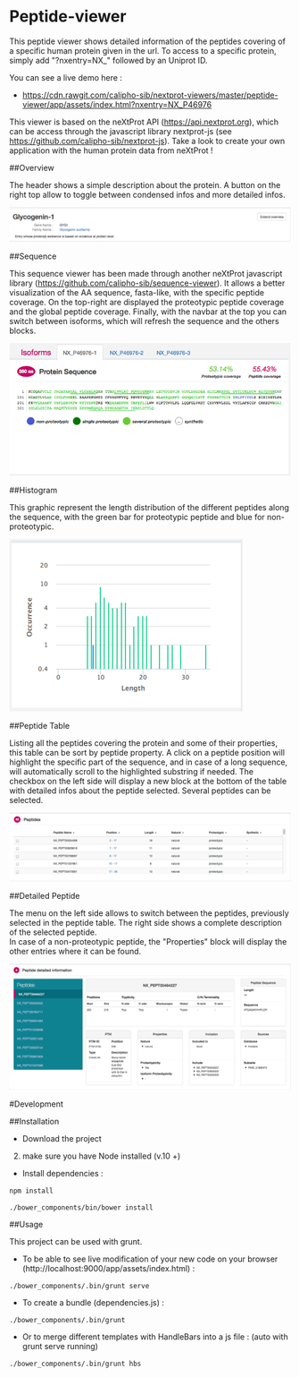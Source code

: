 # Peptide-viewer
This peptide viewer shows detailed information of the peptides covering of a specific human protein given in the url.
To access to a specific protein, simply add "?nxentry=NX_" followed by an Uniprot ID.

You can see a live demo here :
* https://cdn.rawgit.com/calipho-sib/nextprot-viewers/master/peptide-viewer/app/assets/index.html?nxentry=NX_P46976

This viewer is based on the neXtProt API (https://api.nextprot.org), which can be access through the javascript library nextprot-js (see https://github.com/calipho-sib/nextprot-js).
Take a look to create your own application with the human protein data from neXtProt !

##Overview

The header shows a simple description about the protein.
A button on the right top allow to toggle between condensed infos and more detailed infos.

!['overview'](./app/assets/img/ScrSht_overview.png)

##Sequence

This sequence viewer has been made through another neXtProt javascript library (https://github.com/calipho-sib/sequence-viewer).
It allows a better visualization of the AA sequence, fasta-like, with the specific peptide coverage.
On the top-right are displayed the proteotypic peptide coverage and the global peptide coverage.
Finally, with the navbar at the top you can switch between isoforms, which will refresh the sequence and the others blocks.

!['sequence viewer'](./app/assets/img/ScrSht_sequence.png)

##Histogram

This graphic represent the length distribution of the different peptides along the sequence, with the green bar for proteotypic peptide and blue for non-proteotypic.

!['histogram'](./app/assets/img/ScrSht_histogram.png)

##Peptide Table

Listing all the peptides covering the protein and some of their properties, this table can be sort by peptide property.
A click on a peptide position will highlight the specific part of the sequence, and in case of a long sequence, will automatically scroll to the highlighted substring if needed.
The checkbox on the left side will display a new block at the bottom of the table with detailed infos about the peptide selected.
Several peptides can be selected.

!['peptide table'](./app/assets/img/ScrSht_peptideTable.png)

##Detailed Peptide

The menu on the left side allows to switch between the peptides, previously selected in the peptide table.
The right side shows a complete description of the selected peptide.  
In case of a non-proteotypic peptide, the "Properties" block will display the other entries where it can be found.


!['detailed peptide'](./app/assets/img/ScrSht_detailedPeptide.png)


#Development

##Installation

* Download the project

2. make sure you have Node installed (v.10 +)

* Install dependencies :
```
npm install
```

```
./bower_components/bin/bower install
```

##Usage

This project can be used with grunt.

* To be able to see live modification of your new code on your browser (http://localhost:9000/app/assets/index.html) :
```
./bower_components/.bin/grunt serve
```

* To create a bundle (dependencies.js) :
```
./bower_components/.bin/grunt
```

* Or to merge different templates with HandleBars into a js file :
(auto with grunt serve running)
```
./bower_components/.bin/grunt hbs
```

